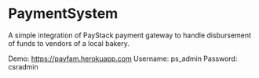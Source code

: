 # PaymentSystem
A simple integration of PayStack payment gateway to handle disbursement of funds to vendors of a local bakery. 

Demo: https://payfam.herokuapp.com
Username: ps_admin
Password: csradmin
